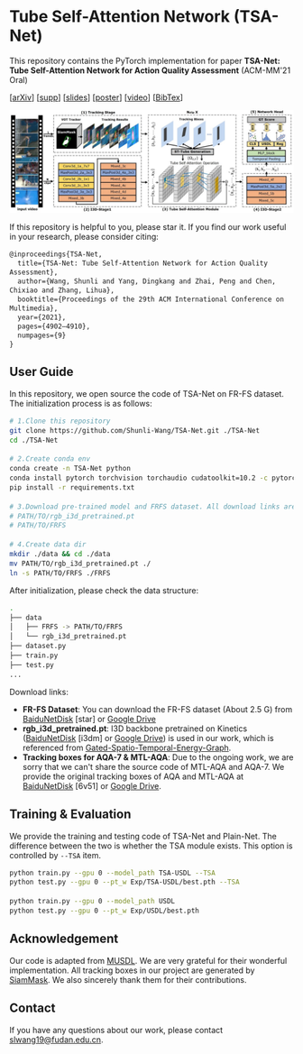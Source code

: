 # Tube Self-Attention Network (TSA-Net)
This repository contains the PyTorch implementation for paper __TSA-Net: Tube Self-Attention Network for Action Quality Assessment__ (ACM-MM'21 Oral) 

\[[arXiv](https://arxiv.org/abs/2201.03746)\]
\[[supp](https://shunli-wang.github.io/publications/pdf/slwang_TSA-Net_supp.pdf)\]
\[[slides](https://shunli-wang.github.io/publications/pdf/slwang_TSA-Net_slides.pdf)\]
\[[poster](https://shunli-wang.github.io/publications/pdf/slwang_TSA-Net_Poster.pdf)\]
\[[video](https://youtu.be/WdAVw1r-fno)\]
\[[BibTex](https://shunli-wang.github.io/publications/bibtex/slwang_TSA-Net.bib)\]

<img src="https://github.com/Shunli-Wang/TSA-Net/blob/main/fig/TSA-Net.jpg"/>

If this repository is helpful to you, please star it. If you find our work useful in your research, please consider citing:
```
@inproceedings{TSA-Net,
  title={TSA-Net: Tube Self-Attention Network for Action Quality Assessment},
  author={Wang, Shunli and Yang, Dingkang and Zhai, Peng and Chen, Chixiao and Zhang, Lihua},
  booktitle={Proceedings of the 29th ACM International Conference on Multimedia},
  year={2021},
  pages={4902–4910},
  numpages={9}
}
```
## User Guide
In this repository, we open source the code of TSA-Net on FR-FS dataset. The initialization process is as follows:
```bash
# 1.Clone this repository
git clone https://github.com/Shunli-Wang/TSA-Net.git ./TSA-Net
cd ./TSA-Net

# 2.Create conda env
conda create -n TSA-Net python
conda install pytorch torchvision torchaudio cudatoolkit=10.2 -c pytorch
pip install -r requirements.txt

# 3.Download pre-trained model and FRFS dataset. All download links are listed as follow.
# PATH/TO/rgb_i3d_pretrained.pt 
# PATH/TO/FRFS 

# 4.Create data dir
mkdir ./data && cd ./data
mv PATH/TO/rgb_i3d_pretrained.pt ./
ln -s PATH/TO/FRFS ./FRFS
```
After initialization, please check the data structure:
```bash
.
├── data
│   ├── FRFS -> PATH/TO/FRFS
│   └── rgb_i3d_pretrained.pt
├── dataset.py
├── train.py
├── test.py
...
```
Download links:
- __FR-FS Dataset__: You can download the FR-FS dataset (About 2.5 G) from [BaiduNetDisk](https://pan.baidu.com/s/1Nkl6FlM2PcvbofegNjCIGA) \[star\] or [Google Drive](https://drive.google.com/file/d/1wmMUtMx5eqOFMa8vtM_pA6S9Psxwq3_l/view?usp=sharing)
- __rgb_i3d_pretrained.pt__: I3D backbone pretrained on Kinetics ([BaiduNetDisk](https://pan.baidu.com/s/1L1MqzlTDFtbOKLYm1b1GpQ ) \[i3dm\] or [Google Drive](https://drive.google.com/file/d/1M_4hN-beZpa-eiYCvIE7hsORjF18LEYU)) is used in our work, which is referenced from [Gated-Spatio-Temporal-Energy-Graph](https://github.com/yaohungt/Gated-Spatio-Temporal-Energy-Graph).
- __Tracking boxes for AQA-7 & MTL-AQA__: Due to the ongoing work, we are sorry that we can't share the source code of MTL-AQA and AQA-7. We provide the original tracking boxes of AQA and MTL-AQA at [BaiduNetDisk](https://pan.baidu.com/s/17dp0BgrlggS0z0qEzRjeUg) [6v51] or [Google Drive](https://drive.google.com/file/d/1owqR9kpjBCuEAQHahXhYWmE0-0MXCfQX/view?usp=sharing).

## Training & Evaluation
We provide the training and testing code of TSA-Net and Plain-Net. The difference between the two is whether the TSA module exists. This option is controlled by ```--TSA``` item.
```bash
python train.py --gpu 0 --model_path TSA-USDL --TSA
python test.py --gpu 0 --pt_w Exp/TSA-USDL/best.pth --TSA

python train.py --gpu 0 --model_path USDL
python test.py --gpu 0 --pt_w Exp/USDL/best.pth
```

## Acknowledgement
Our code is adapted from [MUSDL](https://github.com/nzl-thu/MUSDL). We are very grateful for their wonderful implementation. All tracking boxes in our project are generated by [SiamMask](https://github.com/foolwood/SiamMask). We also sincerely thank them for their contributions.

## Contact
If you have any questions about our work, please contact <slwang19@fudan.edu.cn>.

